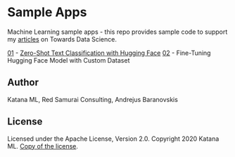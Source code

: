# Sample Apps
Machine Learning sample apps - this repo provides sample code to support my [articles](https://towardsdatascience.com/@andrejusb) on Towards Data Science.

[01](https://github.com/katanaml/sample-apps/tree/master/01) - [Zero-Shot Text Classification with Hugging Face](https://towardsdatascience.com/zero-shot-text-classification-with-hugging-face-7f533ba83cd6)
[02](https://github.com/katanaml/sample-apps/tree/master/02) - Fine-Tuning Hugging Face Model with Custom Dataset

## Author

Katana ML, Red Samurai Consulting, Andrejus Baranovskis

## License

Licensed under the Apache License, Version 2.0. Copyright 2020 Katana ML. [Copy of the license](https://github.com/katanaml/covid19/blob/master/LICENSE).
